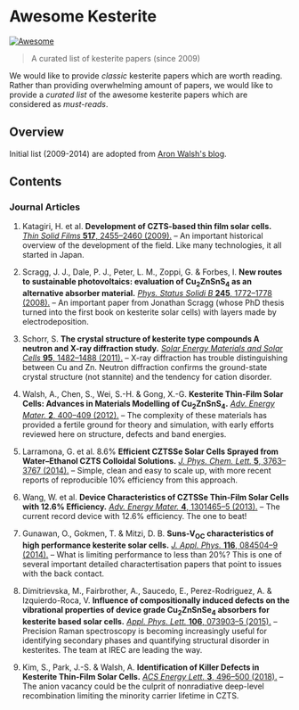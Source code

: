 # Awesome Kesterite

[![Awesome](https://cdn.rawgit.com/sindresorhus/awesome/d7305f38d29fed78fa85652e3a63e154dd8e8829/media/badge.svg)](https://github.com/sindresorhus/awesome)

> A curated list of kesterite papers (since 2009)


We would like to provide *classic* kesterite papers which are worth reading. Rather than providing overwhelming amount of papers, we would like to provide a *curated list* of the awesome kesterite papers which are considered as *must-reads*.

## Overview

Initial list (2009-2014) are adopted from [Aron Walsh's blog](https://thelostelectron.wordpress.com/2015/05/28/beginners-guide-to-kesterite-czts-solar-cells/).


## Contents

### Journal Articles
1. Katagiri, H. et al. **Development of CZTS-based thin film solar cells.** 
[*Thin Solid Films* **517**, 2455–2460 (2009).](http://dx.doi.org/10.1016/j.tsf.2008.11.002) 
– An important historical overview of the development of the field. Like many technologies, it all started in Japan.

1. Scragg, J. J., Dale, P. J., Peter, L. M., Zoppi, G. & Forbes, I. **New routes to sustainable photovoltaics: evaluation of Cu<sub>2</sub>ZnSnS<sub>4</sub> as an alternative absorber material.** 
[*Phys. Status Solidi B* **245**, 1772–1778 (2008).](http://onlinelibrary.wiley.com/doi/10.1002/pssb.200879539/abstract) 
– An important paper from Jonathan Scragg (whose PhD thesis turned into the first book on kesterite solar cells) with layers made by electrodeposition.

1. Schorr, S. **The crystal structure of kesterite type compounds A neutron and X-ray diffraction study.** 
[*Solar Energy Materials and Solar Cells* **95**, 1482–1488 (2011).](https://www.sciencedirect.com/science/article/pii/S0927024811000031) 
– X-ray diffraction has trouble distinguishing between Cu and Zn. Neutron diffraction confirms the ground-state crystal structure (not stannite) and the tendency for cation disorder.

1. Walsh, A., Chen, S., Wei, S.-H. & Gong, X.-G. **Kesterite Thin-Film Solar Cells: Advances in Materials Modelling of Cu<sub>2</sub>ZnSnS<sub>4</sub>.** 
[*Adv. Energy Mater.* **2**, 400–409 (2012).](http://doi.wiley.com/10.1002/aenm.201100630)
– The complexity of these materials has provided a fertile ground for theory and simulation, with early efforts reviewed here on structure, defects and band energies.

1. Larramona, G. et al. 8.6% **Efficient CZTSSe Solar Cells Sprayed from Water–Ethanol CZTS Colloidal Solutions.** 
[*J. Phys. Chem. Lett.* **5**, 3763–3767 (2014).](http://pubs.acs.org/doi/10.1021/jz501864a)
– Simple, clean and easy to scale up, with more recent reports of reproducible 10% efficiency from this approach.

1. Wang, W. et al. **Device Characteristics of CZTSSe Thin-Film Solar Cells with 12.6% Efficiency.** 
[*Adv. Energy Mater.* **4**, 1301465–5 (2013).](http://doi.wiley.com/10.1002/aenm.201301465)
– The current record device with 12.6% efficiency. The one to beat!

1. Gunawan, O., Gokmen, T. & Mitzi, D. B. **Suns-V<sub>OC</sub> characteristics of high performance kesterite solar cells.**
[*J. Appl. Phys.* **116**, 084504–9 (2014).](http://aip.scitation.org/doi/10.1063/1.4893315)
– What is limiting performance to less than 20%? This is one of several important detailed charactertisation papers that point to issues with the back contact.

1. Dimitrievska, M., Fairbrother, A., Saucedo, E., Perez-Rodriguez, A. & Izquierdo-Roca, V. **Influence of compositionally induced defects on the vibrational properties of device grade Cu<sub>2</sub>ZnSnSe<sub>4</sub> absorbers for kesterite based solar cells.** 
[*Appl. Phys. Lett.* **106**, 073903–5 (2015).](http://aip.scitation.org/doi/10.1063/1.4913262)
– Precision Raman spectroscopy is becoming increasingly useful for identifying secondary phases and quantifying structural disorder in kesterites. The team at IREC are leading the way.

1.	Kim, S., Park, J.-S. & Walsh, A. **Identification of Killer Defects in Kesterite Thin-Film Solar Cells.** 
[*ACS Energy Lett.* **3**, 496–500 (2018).](http://pubs.acs.org/doi/10.1021/acsenergylett.7b01313)
– The anion vacancy could be the culprit of nonradiative deep-level  recombination limiting the minority carrier lifetime in CZTS.



